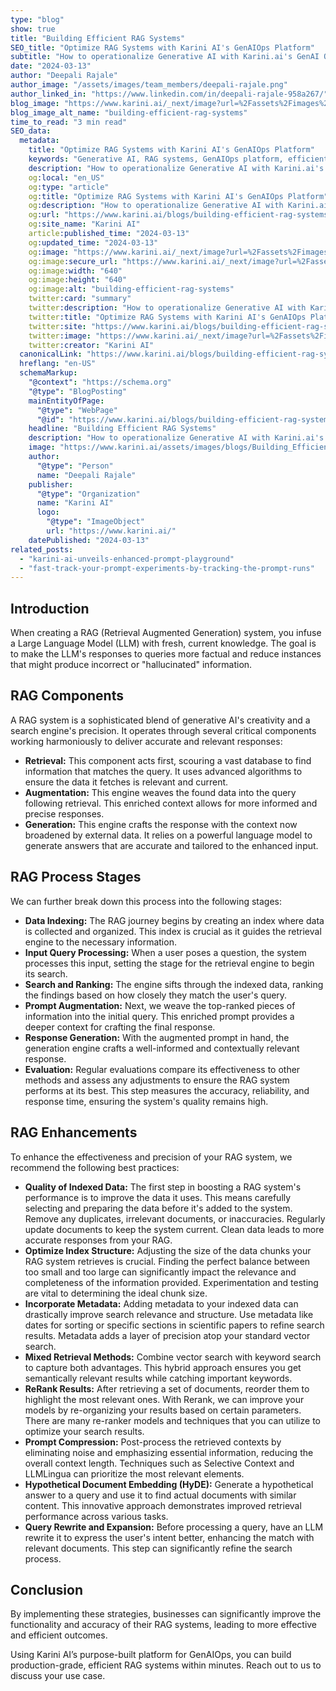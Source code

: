 ```yaml
---
type: "blog"
show: true
title: "Building Efficient RAG Systems"
SEO_title: "Optimize RAG Systems with Karini AI's GenAIOps Platform"
subtitle: "How to operationalize Generative AI with Karini.ai's GenAI Orchestration platform, enhance RAG for precision and speed in response generation."
date: "2024-03-13"
author: "Deepali Rajale"
author_image: "/assets/images/team_members/deepali-rajale.png"
author_linked_in: "https://www.linkedin.com/in/deepali-rajale-958a267/"
blog_image: "https://www.karini.ai/_next/image?url=%2Fassets%2Fimages%2Fblogs%2FBuilding_Efficient_RAG_Systems.png&w=640&q=75"
blog_image_alt_name: "building-efficient-rag-systems"
time_to_read: "3 min read"
SEO_data:
  metadata:
    title: "Optimize RAG Systems with Karini AI's GenAIOps Platform"
    keywords: "Generative AI, RAG systems, GenAIOps platform, efficient response generation, data indexing, AI augmentation"
    description: "How to operationalize Generative AI with Karini.ai's GenAI Orchestration platform, enhance RAG for precision and speed in response generation."
    og:local: "en_US"
    og:type: "article"
    og:title: "Optimize RAG Systems with Karini AI's GenAIOps Platform"
    og:description: "How to operationalize Generative AI with Karini.ai's GenAI Orchestration platform, enhance RAG for precision and speed in response generation."
    og:url: "https://www.karini.ai/blogs/building-efficient-rag-systems"
    og:site_name: "Karini AI"
    article:published_time: "2024-03-13"
    og:updated_time: "2024-03-13"
    og:image: "https://www.karini.ai/_next/image?url=%2Fassets%2Fimages%2Fblogs%2FBuilding_Efficient_RAG_Systems.png&w=640&q=75"
    og:image:secure_url: "https://www.karini.ai/_next/image?url=%2Fassets%2Fimages%2Fblogs%2FBuilding_Efficient_RAG_Systems.png&w=640&q=75"
    og:image:width: "640"
    og:image:height: "640"
    og:image:alt: "building-efficient-rag-systems"
    twitter:card: "summary"
    twitter:description: "How to operationalize Generative AI with Karini.ai's GenAI Orchestration platform, enhance RAG for precision and speed in response generation."
    twitter:title: "Optimize RAG Systems with Karini AI's GenAIOps Platform"
    twitter:site: "https://www.karini.ai/blogs/building-efficient-rag-systems"
    twitter:image: "https://www.karini.ai/_next/image?url=%2Fassets%2Fimages%2Fblogs%2FBuilding_Efficient_RAG_Systems.png&w=640&q=75"
    twitter:creator: "Karini AI"
  canonicalLink: "https://www.karini.ai/blogs/building-efficient-rag-systems"
  hreflang: "en-US"
  schemaMarkup:
    "@context": "https://schema.org"
    "@type": "BlogPosting"
    mainEntityOfPage:
      "@type": "WebPage"
      "@id": "https://www.karini.ai/blogs/building-efficient-rag-systems"
    headline: "Building Efficient RAG Systems"
    description: "How to operationalize Generative AI with Karini.ai's GenAI Orchestration platform, enhance RAG for precision and speed in response generation."
    image: "https://www.karini.ai/assets/images/blogs/Building_Efficient_RAG_Systems.png"
    author:
      "@type": "Person"
      name: "Deepali Rajale"
    publisher:
      "@type": "Organization"
      name: "Karini AI"
      logo:
        "@type": "ImageObject"
        url: "https://www.karini.ai/"
    datePublished: "2024-03-13"
related_posts:
  - "karini-ai-unveils-enhanced-prompt-playground"
  - "fast-track-your-prompt-experiments-by-tracking-the-prompt-runs"
---
```


## Introduction

When creating a RAG (Retrieval Augmented Generation) system, you infuse a Large Language Model (LLM) with fresh, current knowledge. The goal is to make the LLM's responses to queries more factual and reduce instances that might produce incorrect or "hallucinated" information.

## RAG Components

A RAG system is a sophisticated blend of generative AI's creativity and a search engine's precision. It operates through several critical components working harmoniously to deliver accurate and relevant responses:

- **Retrieval:** This component acts first, scouring a vast database to find information that matches the query. It uses advanced algorithms to ensure the data it fetches is relevant and current.
- **Augmentation:** This engine weaves the found data into the query following retrieval. This enriched context allows for more informed and precise responses.
- **Generation:** This engine crafts the response with the context now broadened by external data. It relies on a powerful language model to generate answers that are accurate and tailored to the enhanced input.

## RAG Process Stages

We can further break down this process into the following stages:

- **Data Indexing:** The RAG journey begins by creating an index where data is collected and organized. This index is crucial as it guides the retrieval engine to the necessary information.
- **Input Query Processing:** When a user poses a question, the system processes this input, setting the stage for the retrieval engine to begin its search.
- **Search and Ranking:** The engine sifts through the indexed data, ranking the findings based on how closely they match the user's query.
- **Prompt Augmentation:** Next, we weave the top-ranked pieces of information into the initial query. This enriched prompt provides a deeper context for crafting the final response.
- **Response Generation:** With the augmented prompt in hand, the generation engine crafts a well-informed and contextually relevant response.
- **Evaluation:** Regular evaluations compare its effectiveness to other methods and assess any adjustments to ensure the RAG system performs at its best. This step measures the accuracy, reliability, and response time, ensuring the system's quality remains high.

## RAG Enhancements

To enhance the effectiveness and precision of your RAG system, we recommend the following best practices:

- **Quality of Indexed Data:** The first step in boosting a RAG system's performance is to improve the data it uses. This means carefully selecting and preparing the data before it's added to the system. Remove any duplicates, irrelevant documents, or inaccuracies. Regularly update documents to keep the system current. Clean data leads to more accurate responses from your RAG.
- **Optimize Index Structure:** Adjusting the size of the data chunks your RAG system retrieves is crucial. Finding the perfect balance between too small and too large can significantly impact the relevance and completeness of the information provided. Experimentation and testing are vital to determining the ideal chunk size.
- **Incorporate Metadata:** Adding metadata to your indexed data can drastically improve search relevance and structure. Use metadata like dates for sorting or specific sections in scientific papers to refine search results. Metadata adds a layer of precision atop your standard vector search.
- **Mixed Retrieval Methods:** Combine vector search with keyword search to capture both advantages. This hybrid approach ensures you get semantically relevant results while catching important keywords.
- **ReRank Results:** After retrieving a set of documents, reorder them to highlight the most relevant ones. With Rerank, we can improve your models by re-organizing your results based on certain parameters. There are many re-ranker models and techniques that you can utilize to optimize your search results.
- **Prompt Compression:** Post-process the retrieved contexts by eliminating noise and emphasizing essential information, reducing the overall context length. Techniques such as Selective Context and LLMLingua can prioritize the most relevant elements.
- **Hypothetical Document Embedding (HyDE):** Generate a hypothetical answer to a query and use it to find actual documents with similar content. This innovative approach demonstrates improved retrieval performance across various tasks.
- **Query Rewrite and Expansion:** Before processing a query, have an LLM rewrite it to express the user's intent better, enhancing the match with relevant documents. This step can significantly refine the search process.

## Conclusion

By implementing these strategies, businesses can significantly improve the functionality and accuracy of their RAG systems, leading to more effective and efficient outcomes.

Using Karini AI’s purpose-built platform for GenAIOps, you can build production-grade, efficient RAG systems within minutes. Reach out to us to discuss your use case.
